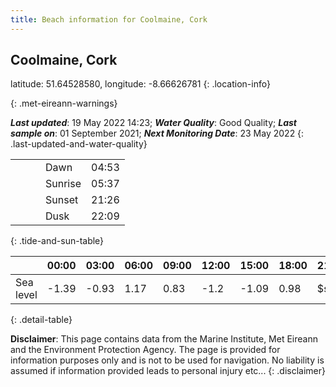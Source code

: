 ```yaml
---
title: Beach information for Coolmaine, Cork
---
```

## Coolmaine, Cork 

latitude: 51.64528580, longitude: -8.66626781
{: .location-info}


{: .met-eireann-warnings}

___Last updated___: 19 May 2022 14:23; ___Water Quality___: Good Quality;
___Last sample on___: 01 September 2021; ___Next Monitoring Date___: 23 May 2022
{: .last-updated-and-water-quality}

|   |   |   |   |   |
|---|---|---|---|---|
|   |   |   | Dawn  | 04:53 |
|   |   |   | Sunrise  | 05:37 |
|   |   |   | Sunset  | 21:26 |
|   |   |   | Dusk  | 22:09 |
{: .tide-and-sun-table}

<div></div>

| | 00:00 | 03:00 | 06:00 | 09:00 | 12:00 | 15:00 | 18:00 | 21:00 |
|---|---|---|---|---|---|---|---|---|
| Sea level | -1.39 | -0.93 | 1.17 | 0.83| -1.2 | -1.09 | 0.98 | $sl21 |
{: .detail-table}

__Disclaimer__: This page contains data from the Marine Institute,
Met Eireann and the Environment Protection Agency. The page is provided for
information purposes only and is not to be used for navigation. No liability
is assumed if information provided leads to personal injury etc...
{: .disclaimer}